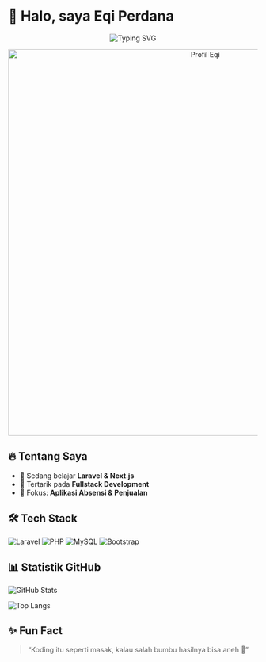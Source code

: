 # 👋 Halo, saya Eqi Perdana  

<p align="center">
  <img src="https://readme-typing-svg.herokuapp.com?font=Fira+Code&pause=1000&color=3B82F6&center=true&vCenter=true&width=700&lines=Selamat+Datang+di+GITHUB+EQI" alt="Typing SVG" />
</p>

<p align="center">
  <!-- Ganti demo.gif dengan gif demo aplikasi kamu di folder docs/screenshots/ -->
  <img src="docs/screenshots/demo.gif" alt="Profil Eqi" width="780" />
</p>

## 🔥 Tentang Saya
- 🌱 Sedang belajar **Laravel & Next.js**
- 💼 Tertarik pada **Fullstack Development**
- 🎯 Fokus: **Aplikasi Absensi & Penjualan**

## 🛠️ Tech Stack
![Laravel](https://img.shields.io/badge/Backend-Laravel-ff2d20?logo=laravel&logoColor=white)
![PHP](https://img.shields.io/badge/Code-PHP-777bb4?logo=php&logoColor=white)
![MySQL](https://img.shields.io/badge/Database-MySQL-4479a1?logo=mysql&logoColor=white)
![Bootstrap](https://img.shields.io/badge/Frontend-Bootstrap_5-563d7c?logo=bootstrap&logoColor=white)

## 📊 Statistik GitHub
![GitHub Stats](https://github-readme-stats.vercel.app/api?username=eqiperdana&show_icons=true&theme=tokyonight)

![Top Langs](https://github-readme-stats.vercel.app/api/top-langs/?username=eqiperdana&layout=compact&theme=tokyonight)

## ✨ Fun Fact
> “Koding itu seperti masak, kalau salah bumbu hasilnya bisa aneh 🤣”
